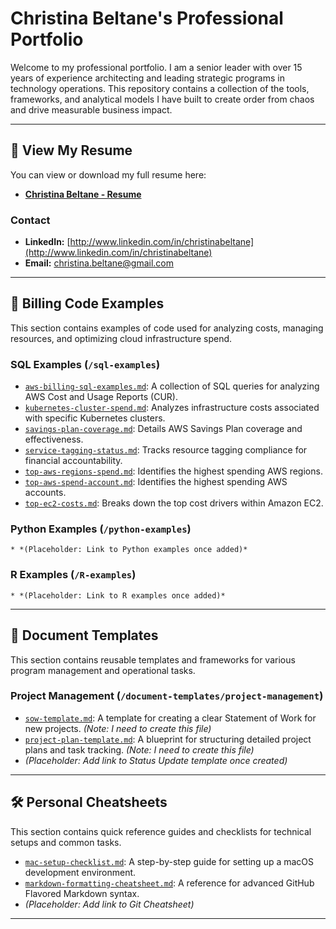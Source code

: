 # Christina Beltane's Professional Portfolio

Welcome to my professional portfolio. I am a senior leader with over 15 years of experience architecting and leading strategic programs in technology operations. This repository contains a collection of the tools, frameworks, and analytical models I have built to create order from chaos and drive measurable business impact.

---

## 📄 View My Resume

You can view or download my full resume here:

* **[Christina Beltane - Resume](./Christina_Beltane_Resume.pdf)** 

### **Contact**

* **LinkedIn:** [http://www.linkedin.com/in/christinabeltane](http://www.linkedin.com/in/christinabeltane)
* **Email:** christina.beltane@gmail.com
---

## 📂 Billing Code Examples

This section contains examples of code used for analyzing costs, managing resources, and optimizing cloud infrastructure spend.

### **SQL Examples (`/sql-examples`)** 

* [`aws-billing-sql-examples.md`](./main/billing-code-examples/sql-examples/aws-billing-sql-examples.md): A collection of SQL queries for analyzing AWS Cost and Usage Reports (CUR). 
* [`kubernetes-cluster-spend.md`](./billing-code-examples/sql-examples/kubernetes-cluster-spend.md): Analyzes infrastructure costs associated with specific Kubernetes clusters.
* [`savings-plan-coverage.md`](./billing-code-examples/sql-examples/savings-plan-coverage.md): Details AWS Savings Plan coverage and effectiveness.
* [`service-tagging-status.md`](./billing-code-examples/sql-examples/service-tagging-status.md): Tracks resource tagging compliance for financial accountability.
* [`top-aws-regions-spend.md`](./billing-code-examples/sql-examples/top-aws-regions-spend.md): Identifies the highest spending AWS regions.
* [`top-aws-spend-account.md`](./billing-code-examples/sql-examples/top-aws-spend-account.md): Identifies the highest spending AWS accounts.
* [`top-ec2-costs.md`](./billing-code-examples/sql-examples/top-ec2-costs.md): Breaks down the top cost drivers within Amazon EC2.


### **Python Examples (`/python-examples`)**
    * *(Placeholder: Link to Python examples once added)*

### **R Examples (`/R-examples`)**
    * *(Placeholder: Link to R examples once added)*

---

## 📄 Document Templates

This section contains reusable templates and frameworks for various program management and operational tasks.

### **Project Management (`/document-templates/project-management`)**

* [`sow-template.md`](./document-templates/project-management/sow-template.md): A template for creating a clear Statement of Work for new projects. *(Note: I need to create this file)*
* [`project-plan-template.md`](./document-templates/project-management/project-plan-template.md): A blueprint for structuring detailed project plans and task tracking. *(Note: I need to create this file)*
* *(Placeholder: Add link to Status Update template once created)*

---

## 🛠️ Personal Cheatsheets

This section contains quick reference guides and checklists for technical setups and common tasks.

* [`mac-setup-checklist.md`](./personal-cheat-sheets/mac-setup-checklist.md): A step-by-step guide for setting up a macOS development environment.
* [`markdown-formatting-cheatsheet.md`](./personal-cheat-sheets/markdown-formatting-cheatsheet.md): A reference for advanced GitHub Flavored Markdown syntax.
* *(Placeholder: Add link to Git Cheatsheet)*

---


